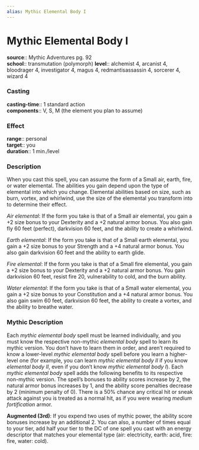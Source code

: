 ```yaml
---
alias: Mythic Elemental Body I
---
```


# Mythic Elemental Body I

**source**:: Mythic Adventures pg. 92  
**school**:: transmutation (polymorph)
**level**:: alchemist 4, arcanist 4, bloodrager 4, investigator 4, magus 4, redmantisassassin 4, sorcerer 4, wizard 4

### Casting 

**casting-time**:: 1 standard action  
**components**:: V, S, M (the element you plan to assume)

### Effect 

**range**:: personal  
**target**:: you  
**duration**:: 1 min./level

### Description 

When you cast this spell, you can assume the form of a Small air, earth, fire, or water elemental. The abilities you gain depend upon the type of elemental into which you change. Elemental abilities based on size, such as burn, vortex, and whirlwind, use the size of the elemental you transform into to determine their effect.  
  
*Air elemental*: If the form you take is that of a Small air elemental, you gain a +2 size bonus to your Dexterity and a +2 natural armor bonus. You also gain fly 60 feet (perfect), darkvision 60 feet, and the ability to create a whirlwind.  
  
*Earth elemental*: If the form you take is that of a Small earth elemental, you gain a +2 size bonus to your Strength and a +4 natural armor bonus. You also gain darkvision 60 feet and the ability to earth glide.  
  
*Fire elemental*: If the form you take is that of a Small fire elemental, you gain a +2 size bonus to your Dexterity and a +2 natural armor bonus. You gain darkvision 60 feet, resist fire 20, vulnerability to cold, and the burn ability.  
  
*Water elemental*: If the form you take is that of a Small water elemental, you gain a +2 size bonus to your Constitution and a +4 natural armor bonus. You also gain swim 60 feet, darkvision 60 feet, the ability to create a vortex, and the ability to breathe water.

### Mythic Description

Each *mythic elemental body* spell must be learned individually, and you must know the respective non-mythic *elemental body* spell to learn its mythic version. You don’t have to learn them in order, and aren’t required to know a lower-level *mythic elemental body* spell before you learn a higher-level one (for example, you can learn *mythic elemental body II* if you know *elemental body II*, even if you don’t know *mythic elemental body I*). Each *mythic elemental body* spell adds the following benefits to its respective non-mythic version. The spell’s bonuses to ability scores increase by 2, the natural armor bonus increases by 1, and the ability score penalties decrease by 2 (minimum penalty of 0). There is a 50% chance any critical hit or sneak attack against you is treated as a normal hit, as if you were wearing *medium fortification* armor.  
  
**Augmented (3rd)**: If you expend two uses of mythic power, the ability score bonuses increase by an additional 2. You can also, a number of times equal to your tier, add half your tier to the DC of one spell you cast with an energy descriptor that matches your elemental type (air: electricity, earth: acid, fire: fire, water: cold).
